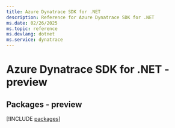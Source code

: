 ```yaml
---
title: Azure Dynatrace SDK for .NET
description: Reference for Azure Dynatrace SDK for .NET
ms.date: 02/26/2025
ms.topic: reference
ms.devlang: dotnet
ms.service: dynatrace
---
```

# Azure Dynatrace SDK for .NET - preview
## Packages - preview
[!INCLUDE [packages](dynatrace-index.md)]